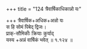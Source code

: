 +++
title = "124 त्रैवार्षिकाधिकान्नो यः"

+++
त्रैवार्षिक+अधिक+अन्नो यः  
स हि सोमं पिबेद् द्विजः।  
प्राक्-सौमिकीः क्रियाः कुर्याद्  
यस्य +अन्नं वार्षिकं भवेत्  ॥ १.१२४ ॥